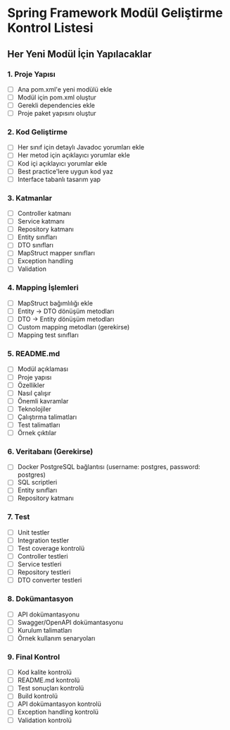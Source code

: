 # Spring Framework Modül Geliştirme Kontrol Listesi

## Her Yeni Modül İçin Yapılacaklar

### 1. Proje Yapısı
- [ ] Ana pom.xml'e yeni modülü ekle
- [ ] Modül için pom.xml oluştur
- [ ] Gerekli dependencies ekle
- [ ] Proje paket yapısını oluştur

### 2. Kod Geliştirme
- [ ] Her sınıf için detaylı Javadoc yorumları ekle
- [ ] Her metod için açıklayıcı yorumlar ekle
- [ ] Kod içi açıklayıcı yorumlar ekle
- [ ] Best practice'lere uygun kod yaz
- [ ] Interface tabanlı tasarım yap

### 3. Katmanlar
- [ ] Controller katmanı
- [ ] Service katmanı
- [ ] Repository katmanı
- [ ] Entity sınıfları
- [ ] DTO sınıfları
- [ ] MapStruct mapper sınıfları
- [ ] Exception handling
- [ ] Validation

### 4. Mapping İşlemleri
- [ ] MapStruct bağımlılığı ekle
- [ ] Entity -> DTO dönüşüm metodları
- [ ] DTO -> Entity dönüşüm metodları
- [ ] Custom mapping metodları (gerekirse)
- [ ] Mapping test sınıfları

### 5. README.md
- [ ] Modül açıklaması
- [ ] Proje yapısı
- [ ] Özellikler
- [ ] Nasıl çalışır
- [ ] Önemli kavramlar
- [ ] Teknolojiler
- [ ] Çalıştırma talimatları
- [ ] Test talimatları
- [ ] Örnek çıktılar

### 6. Veritabanı (Gerekirse)
- [ ] Docker PostgreSQL bağlantısı (username: postgres, password: postgres)
- [ ] SQL scriptleri
- [ ] Entity sınıfları
- [ ] Repository katmanı

### 7. Test
- [ ] Unit testler
- [ ] Integration testler
- [ ] Test coverage kontrolü
- [ ] Controller testleri
- [ ] Service testleri
- [ ] Repository testleri
- [ ] DTO converter testleri

### 8. Dokümantasyon
- [ ] API dokümantasyonu
- [ ] Swagger/OpenAPI dokümantasyonu
- [ ] Kurulum talimatları
- [ ] Örnek kullanım senaryoları

### 9. Final Kontrol
- [ ] Kod kalite kontrolü
- [ ] README.md kontrolü
- [ ] Test sonuçları kontrolü
- [ ] Build kontrolü
- [ ] API dokümantasyon kontrolü
- [ ] Exception handling kontrolü
- [ ] Validation kontrolü 